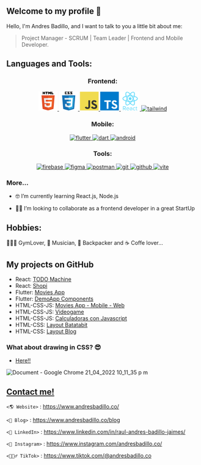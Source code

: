 ## Welcome to my profile 👋

Hello, I'm Andres Badillo, and I want to talk to you a little bit about me: 

>Project Manager - SCRUM | Team Leader | Frontend and Mobile Developer.

<h2 align="left">Languages and Tools:</h2>
<h3 align="center">Frontend:</h3>
<p align="center"> 
<a href="https://www.w3.org/html/" target="_blank" rel="noreferrer"> <img src="https://raw.githubusercontent.com/devicons/devicon/master/icons/html5/html5-original-wordmark.svg" alt="html5" width="50" height="50"/> </a>
<a href="https://www.w3schools.com/css/" target="_blank" rel="noreferrer"> <img src="https://raw.githubusercontent.com/devicons/devicon/master/icons/css3/css3-original-wordmark.svg" alt="css3" width="50" height="50"/> </a>
<a href="https://developer.mozilla.org/en-US/docs/Web/JavaScript" target="_blank" rel="noreferrer"> <img src="https://raw.githubusercontent.com/devicons/devicon/master/icons/javascript/javascript-original.svg" alt="javascript" width="50" height="50"/> </a>
<a href="https://www.typescriptlang.org/" target="_blank" rel="noreferrer"> <img src="https://raw.githubusercontent.com/devicons/devicon/master/icons/typescript/typescript-original.svg" alt="typescript" width="50" height="50"/> </a>
<a href="https://reactjs.org/" target="_blank" rel="noreferrer"> <img src="https://raw.githubusercontent.com/devicons/devicon/master/icons/react/react-original-wordmark.svg" alt="react" width="50" height="50"/> </a>
<a href="https://tailwindcss.com/" target="_blank" rel="noreferrer"> <img src="https://seeklogo.com/images/T/tailwind-css-logo-89E99D7181-seeklogo.com.png" alt="tailwind" width="70" height="50"/> </a>
</p>
<h3 align="center">Mobile:</h3>
<p align="center">
<a  href="https://flutter.dev" target="_blank" rel="noreferrer"> <img src="https://www.vectorlogo.zone/logos/flutterio/flutterio-icon.svg" alt="flutter" width="50" height="50"/> </a>
<a href="https://dart.dev" target="_blank" rel="noreferrer"> <img src="https://www.vectorlogo.zone/logos/dartlang/dartlang-icon.svg" alt="dart" width="50" height="50"/> </a>
<a href="https://www.android.com/" target="_blank" rel="noreferrer"> <img src="https://www.vectorlogo.zone/logos/android/android-icon.svg" alt="android" width="50" height="50"/> </a>
</p>
<h3 align="center">Tools:</h3>
<p align="center">
<a href="https://firebase.google.com/" target="_blank" rel="noreferrer"> <img src="https://www.vectorlogo.zone/logos/firebase/firebase-icon.svg" alt="firebase" width="50" height="50"/> </a>
<a href="https://www.figma.com/" target="_blank" rel="noreferrer"> <img src="https://www.vectorlogo.zone/logos/figma/figma-icon.svg" alt="figma" width="50" height="50"/> </a>
<a href="https://www.postman.com/" target="_blank" rel="noreferrer"> <img src="https://www.vectorlogo.zone/logos/getpostman/getpostman-icon.svg" alt="postman" width="50" height="50"/> </a>
<a href="https://git-scm.com/" target="_blank" rel="noreferrer"> <img src="https://www.vectorlogo.zone/logos/git-scm/git-scm-icon.svg" alt="git" width="50" height="50"/> </a>
 <a href="https://github.com/" target="_blank" rel="noreferrer"> <img src="https://www.vectorlogo.zone/logos/github/github-tile.svg" alt="github" width="50" height="50"/> </a>
 <a href="https://vitejs.dev/" target="_blank" rel="noreferrer"> <img src="https://seeklogo.com/images/V/vite-logo-BFD4283991-seeklogo.com.png" alt="vite" width="50" height="50"/> </a>
</p>


 <h3 align="left">More...</h3>

- 🤓 I’m currently learning React.js, Node.js

- 🤝🏻 I’m looking to collaborate as a frontend developer in a great StartUp


<h2 align="left">Hobbies:</h2>
🏋🏻‍♂️ GymLover, 🎸 Musician, 🛫 Backpacker and ☕ Coffe lover...  
 

## My projects on GitHub

* React: [TODO Machine](https://shopi-ab.netlify.app/)
* React: [Shopi](https://andresbadillo.github.io/TODO_machine/)
* Flutter: [Movies App](https://github.com/andresbadillo/flutter_movies_app)
* Flutter: [DemoApp Components](https://github.com/andresbadillo/flutter_demo_app)
* HTML-CSS-JS: [Movies App - Mobile - Web](https://andresbadillo.github.io/js_movies_app/)
* HTML-CSS-JS: [Videogame](https://andresbadillo.github.io/taller_javascript_videogame/)
* HTML-CSS-JS: [Calculadoras con Javascript](https://andresbadillo.github.io/curso-practico-javascript/index.html)
* HTML-CSS: [Layout Batatabit](https://andresbadillo.github.io/layout_batatabit/)
* HTML-CSS: [Layout Blog](https://andresbadillo.github.io/layout_blog/)

### What about drawing in CSS? 😎

* [Here!!](https://andresbadillo.github.io/dibujo_css_1/)

![Document - Google Chrome 21_04_2022 10_11_35 p  m](https://user-images.githubusercontent.com/26679688/164589958-9f9f160b-007c-44af-bd33-82e9dfd27123.png)

 
## [Contact me!](https://www.andresbadillo.co/contacto)

`<🌎 Website>` : <https://www.andresbadillo.co/>

`<📰 Blog>` : <https://www.andresbadillo.co/blog>

`<💼 LinkedIn>` : <https://www.linkedin.com/in/raul-andres-badillo-jaimes/>

`<🎈 Instagram>` : <https://www.instagram.com/andresbadillo.co/>

`<🏋🏻‍♂️ TikTok>` : <https://www.tiktok.com/@andresbadillo.co>

<!--
**andresbadillo/andresbadillo** is a ✨ _special_ ✨ repository because its `README.md` (this file) appears on your GitHub profile.

Here are some ideas to get you started:

- 🔭 I’m currently working on ...
- 🌱 I’m currently learning ...
- 👯 I’m looking to collaborate on ...
- 🤔 I’m looking for help with ...
- 💬 Ask me about ...
- 📫 How to reach me: ...
- 😄 Pronouns: ...
- ⚡ Fun fact: ...
-->
